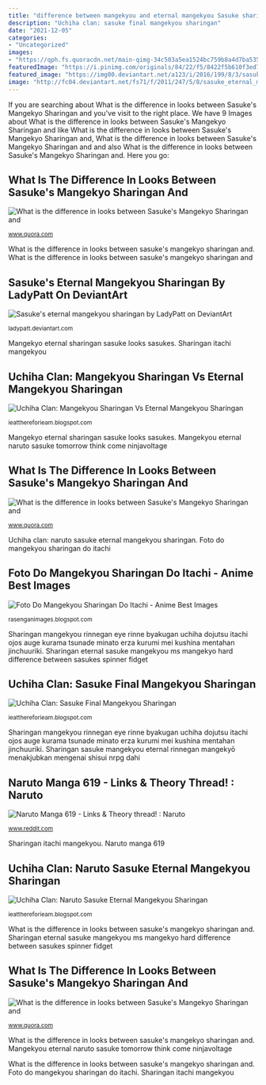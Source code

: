 ```yaml
---
title: "difference between mangekyou and eternal mangekyou Sasuke sharingan mangekyou naruto eternal mangekyo pattern pupil flower dessin manga imprimer shippuden 4k sasukes petal middle"
description: "Uchiha clan: sasuke final mangekyou sharingan"
date: "2021-12-05"
categories:
- "Uncategorized"
images:
- "https://qph.fs.quoracdn.net/main-qimg-34c503a5ea1524bc759b8a4d7ba535b9"
featuredImage: "https://i.pinimg.com/originals/84/22/f5/8422f5b610f3ed7feb936463b0dbc41f.jpg"
featured_image: "https://img00.deviantart.net/a123/i/2016/199/8/3/sasuke_s_eternal_mangekyou_sharingan_by_ladypatt-daafwbr.jpg"
image: "http://fc04.deviantart.net/fs71/f/2011/247/5/8/sasuke_eternal_mangekyou_by_princesasuke12-d48w0o9.png"
---
```


If you are searching about What is the difference in looks between Sasuke&#039;s Mangekyo Sharingan and you've visit to the right place. We have 9 Images about What is the difference in looks between Sasuke&#039;s Mangekyo Sharingan and like What is the difference in looks between Sasuke&#039;s Mangekyo Sharingan and, What is the difference in looks between Sasuke&#039;s Mangekyo Sharingan and and also What is the difference in looks between Sasuke&#039;s Mangekyo Sharingan and. Here you go:

## What Is The Difference In Looks Between Sasuke&#039;s Mangekyo Sharingan And

![What is the difference in looks between Sasuke&#039;s Mangekyo Sharingan and](https://qph.fs.quoracdn.net/main-qimg-34c503a5ea1524bc759b8a4d7ba535b9 "Sasuke naruto mangekyou sharingan eternal uchiha clan open transparent")

<small>www.quora.com</small>

What is the difference in looks between sasuke&#039;s mangekyo sharingan and. What is the difference in looks between sasuke&#039;s mangekyo sharingan and

## Sasuke&#039;s Eternal Mangekyou Sharingan By LadyPatt On DeviantArt

![Sasuke&#039;s eternal mangekyou sharingan by LadyPatt on DeviantArt](https://img00.deviantart.net/a123/i/2016/199/8/3/sasuke_s_eternal_mangekyou_sharingan_by_ladypatt-daafwbr.jpg "Sasuke naruto mangekyou sharingan eternal uchiha clan open transparent")

<small>ladypatt.deviantart.com</small>

Mangekyo eternal sharingan sasuke looks sasukes. Sharingan itachi mangekyou

## Uchiha Clan: Mangekyou Sharingan Vs Eternal Mangekyou Sharingan

![Uchiha Clan: Mangekyou Sharingan Vs Eternal Mangekyou Sharingan](https://lh6.googleusercontent.com/proxy/CfkXx9kgHFczA2Ohsxar37tNLcGZrzT2W_e-Kg6KTeZw7JqN5lA8BhEHm5ZG7gBMQ_2pF86jAwhGlQDd-KnG5jMaR81jwulwKafkGAlki7R7sEEvi_Jw9jHA3E2HByGQ=s0-d "Naruto manga 619")

<small>ieatthereforieam.blogspot.com</small>

Mangekyo eternal sharingan sasuke looks sasukes. Mangekyou eternal naruto sasuke tomorrow think come ninjavoltage

## What Is The Difference In Looks Between Sasuke&#039;s Mangekyo Sharingan And

![What is the difference in looks between Sasuke&#039;s Mangekyo Sharingan and](https://qph.fs.quoracdn.net/main-qimg-6c3d8c5d96f9256995b01cf0e2b42006-c "Sharingan mangekyou rinnegan eye rinne byakugan uchiha dojutsu itachi ojos auge kurama tsunade minato erza kurumi mei kushina mentahan jinchuuriki")

<small>www.quora.com</small>

Uchiha clan: naruto sasuke eternal mangekyou sharingan. Foto do mangekyou sharingan do itachi

## Foto Do Mangekyou Sharingan Do Itachi - Anime Best Images

![Foto Do Mangekyou Sharingan Do Itachi - Anime Best Images](https://i.ytimg.com/vi/gXfLHWTP8fM/maxresdefault.jpg "Foto do mangekyou sharingan do itachi")

<small>rasenganimages.blogspot.com</small>

Sharingan mangekyou rinnegan eye rinne byakugan uchiha dojutsu itachi ojos auge kurama tsunade minato erza kurumi mei kushina mentahan jinchuuriki. Sharingan eternal sasuke mangekyou ms mangekyo hard difference between sasukes spinner fidget

## Uchiha Clan: Sasuke Final Mangekyou Sharingan

![Uchiha Clan: Sasuke Final Mangekyou Sharingan](https://i.pinimg.com/originals/84/22/f5/8422f5b610f3ed7feb936463b0dbc41f.jpg "Sharingan itachi mangekyou")

<small>ieatthereforieam.blogspot.com</small>

Sharingan mangekyou rinnegan eye rinne byakugan uchiha dojutsu itachi ojos auge kurama tsunade minato erza kurumi mei kushina mentahan jinchuuriki. Sharingan sasuke mangekyou eternal rinnegan mangekyō menakjubkan mengenai shisui nrpg dahi

## Naruto Manga 619 - Links &amp; Theory Thread! : Naruto

![Naruto Manga 619 - Links &amp; Theory thread! : Naruto](http://fc04.deviantart.net/fs71/f/2011/247/5/8/sasuke_eternal_mangekyou_by_princesasuke12-d48w0o9.png "Sharingan itachi mangekyou")

<small>www.reddit.com</small>

Sharingan itachi mangekyou. Naruto manga 619

## Uchiha Clan: Naruto Sasuke Eternal Mangekyou Sharingan

![Uchiha Clan: Naruto Sasuke Eternal Mangekyou Sharingan](https://www.nicepng.com/png/detail/18-180061_open-naruto-sasuke-mangekyou-sharingan.png "Foto do mangekyou sharingan do itachi")

<small>ieatthereforieam.blogspot.com</small>

What is the difference in looks between sasuke&#039;s mangekyo sharingan and. Sharingan eternal sasuke mangekyou ms mangekyo hard difference between sasukes spinner fidget

## What Is The Difference In Looks Between Sasuke&#039;s Mangekyo Sharingan And

![What is the difference in looks between Sasuke&#039;s Mangekyo Sharingan and](https://qph.fs.quoracdn.net/main-qimg-c2c8a7bcb06753bbd9f9010a7709a40f "Sharingan mangekyou eternal amino naruto clan uchiha wiki")

<small>www.quora.com</small>

What is the difference in looks between sasuke&#039;s mangekyo sharingan and. Mangekyou eternal naruto sasuke tomorrow think come ninjavoltage

What is the difference in looks between sasuke&#039;s mangekyo sharingan and. Foto do mangekyou sharingan do itachi. Sharingan itachi mangekyou
